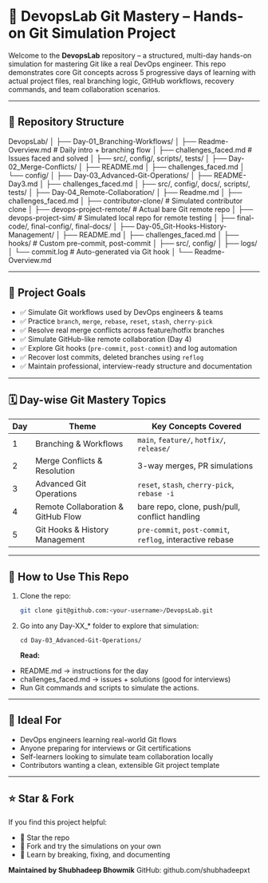 # 🧪 DevopsLab Git Mastery – Hands-on Git Simulation Project

Welcome to the **DevopsLab** repository – a structured, multi-day hands-on simulation for mastering Git like a real DevOps engineer. This repo demonstrates core Git concepts across 5 progressive days of learning with actual project files, real branching logic, GitHub workflows, recovery commands, and team collaboration scenarios.

---

## 📁 Repository Structure

DevopsLab/
│
├── Day-01_Branching-Workflows/
│ ├── Readme-Overview.md # Daily intro + branching flow
│ ├── challenges_faced.md # Issues faced and solved
│ ├── src/, config/, scripts/, tests/
│
├── Day-02_Merge-Conflicts/
│ ├── README.md
│ ├── challenges_faced.md
│ └── config/
│
├── Day-03_Advanced-Git-Operations/
│ ├── README-Day3.md
│ ├── challenges_faced.md
│ ├── src/, config/, docs/, scripts/, tests/
│
├── Day-04_Remote-Collaboration/
│ ├── Readme.md
│ ├── challenges_faced.md
│ ├── contributor-clone/ # Simulated contributor clone
│ ├── devops-project-remote/ # Actual bare Git remote repo
│ ├── devops-project-sim/ # Simulated local repo for remote testing
│ ├── final-code/, final-config/, final-docs/
│
├── Day-05_Git-Hooks-History-Management/
│ ├── README.md
│ ├── challenges_faced.md
│ ├── hooks/ # Custom pre-commit, post-commit
│ ├── src/, config/
│
├── logs/
│ └── commit.log # Auto-generated via Git hook
│
└── Readme-Overview.md


---

## 🎯 Project Goals

- ✅ Simulate Git workflows used by DevOps engineers & teams
- ✅ Practice `branch`, `merge`, `rebase`, `reset`, `stash`, `cherry-pick`
- ✅ Resolve real merge conflicts across feature/hotfix branches
- ✅ Simulate GitHub-like remote collaboration (Day 4)
- ✅ Explore Git hooks (`pre-commit`, `post-commit`) and log automation
- ✅ Recover lost commits, deleted branches using `reflog`
- ✅ Maintain professional, interview-ready structure and documentation

---

## 🗓️ Day-wise Git Mastery Topics

| Day | Theme                                  | Key Concepts Covered |
|-----|----------------------------------------|----------------------|
| 1   | Branching & Workflows                  | `main`, `feature/`, `hotfix/`, `release/` |
| 2   | Merge Conflicts & Resolution           | 3-way merges, PR simulations |
| 3   | Advanced Git Operations                | `reset`, `stash`, `cherry-pick`, `rebase -i` |
| 4   | Remote Collaboration & GitHub Flow     | bare repo, clone, push/pull, conflict handling |
| 5   | Git Hooks & History Management         | `pre-commit`, `post-commit`, `reflog`, interactive rebase |

---

## 📌 How to Use This Repo

1. Clone the repo:
   ```bash
   git clone git@github.com:<your-username>/DevopsLab.git
   ```

2. Go into any Day-XX_* folder to explore that simulation:
   ```
   cd Day-03_Advanced-Git-Operations/
   ```

   **Read:**

- README.md → instructions for the day
- challenges_faced.md → issues + solutions (good for interviews)
- Run Git commands and scripts to simulate the actions.

---

## 🤝 Ideal For

- DevOps engineers learning real-world Git flows
- Anyone preparing for interviews or Git certifications
- Self-learners looking to simulate team collaboration locally
- Contributors wanting a clean, extensible Git project template

---

## ⭐ Star & Fork
If you find this project helpful:

- 🌟 Star the repo
- 🍴 Fork and try the simulations on your own
- 🧠 Learn by breaking, fixing, and documenting

**Maintained by Shubhadeep Bhowmik**
GitHub: github.com/shubhadeepxt

